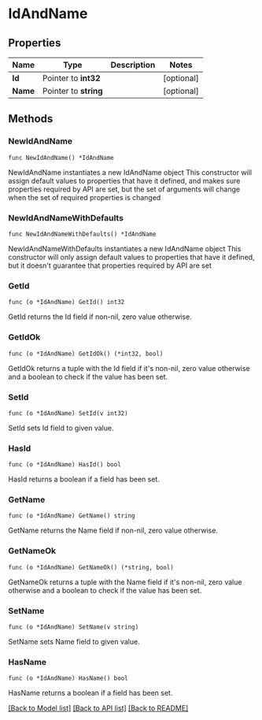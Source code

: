 # IdAndName

## Properties

Name | Type | Description | Notes
------------ | ------------- | ------------- | -------------
**Id** | Pointer to **int32** |  | [optional] 
**Name** | Pointer to **string** |  | [optional] 

## Methods

### NewIdAndName

`func NewIdAndName() *IdAndName`

NewIdAndName instantiates a new IdAndName object
This constructor will assign default values to properties that have it defined,
and makes sure properties required by API are set, but the set of arguments
will change when the set of required properties is changed

### NewIdAndNameWithDefaults

`func NewIdAndNameWithDefaults() *IdAndName`

NewIdAndNameWithDefaults instantiates a new IdAndName object
This constructor will only assign default values to properties that have it defined,
but it doesn't guarantee that properties required by API are set

### GetId

`func (o *IdAndName) GetId() int32`

GetId returns the Id field if non-nil, zero value otherwise.

### GetIdOk

`func (o *IdAndName) GetIdOk() (*int32, bool)`

GetIdOk returns a tuple with the Id field if it's non-nil, zero value otherwise
and a boolean to check if the value has been set.

### SetId

`func (o *IdAndName) SetId(v int32)`

SetId sets Id field to given value.

### HasId

`func (o *IdAndName) HasId() bool`

HasId returns a boolean if a field has been set.

### GetName

`func (o *IdAndName) GetName() string`

GetName returns the Name field if non-nil, zero value otherwise.

### GetNameOk

`func (o *IdAndName) GetNameOk() (*string, bool)`

GetNameOk returns a tuple with the Name field if it's non-nil, zero value otherwise
and a boolean to check if the value has been set.

### SetName

`func (o *IdAndName) SetName(v string)`

SetName sets Name field to given value.

### HasName

`func (o *IdAndName) HasName() bool`

HasName returns a boolean if a field has been set.


[[Back to Model list]](../README.md#documentation-for-models) [[Back to API list]](../README.md#documentation-for-api-endpoints) [[Back to README]](../README.md)


